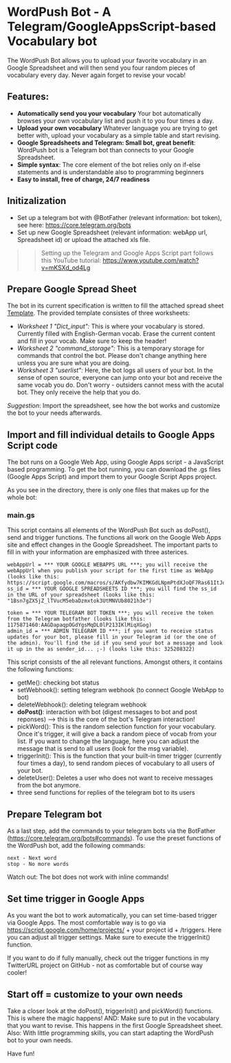 # WordPush Bot - A Telegram/GoogleAppsScript-based Vocabulary bot

The WordPush Bot allows you to upload your favorite vocabulary in an Google Spreadsheet and will then send you four random pieces of vocabulary every day. Never again forget to revise your vocab! 

## Features:
- **Automatically send you your vocabulary** Your bot automatically browses your own vocabulary list and push it to you four times a day.
- **Upload your own vocabulary** Whatever language you are trying to get better with, upload your vocabulary as a simple table and start revising.
- **Google Spreadsheets and Telegram: Small bot, great benefit**: WordPush bot is a Telegram bot than connects to your Google Spreadsheet. 
- **Simple syntax**: The core element of the bot relies only on if-else statements and is understandable also to programming beginners
- **Easy to install, free of charge, 24/7 readiness**

## Initizalization

- Set up a telegram bot with @BotFather (relevant information: bot token), see here: https://core.telegram.org/bots
- Set up new Google Spreadsheet (relevant information: webApp url, Spreadsheet id) or upload the attached xls file.

>> Setting up the Telegram and Google Apps Script part follows this YouTube tutorial: https://www.youtube.com/watch?v=mKSXd_od4Lg 

## Prepare Google Spread Sheet

The bot in its current specification is written to fill the attached spread sheet [Template](docs/WordPush.xls). The provided template consistes of three worksheets:
- *Worksheet 1 "Dict_input":* This is where your vocabulary is stored. Currently filled with English-German vocab. Erase the current content and fill in your vocab. Make sure to keep the header!
- *Worksheet 2 "command_storage":* This is a temporary storage for commands that control the bot. Please don't change anything here unless you are sure what you are doing.
- *Worksheet 3 "userlist":* Here, the bot logs all users of your bot. In the sense of open source, everyone can jump onto your bot and receive the same vocab you do. Don't worry - outsiders cannot mess with the acutal bot. They only receive the help that you do.

*Suggestion*: Import the spreadsheet, see how the bot works and customize the bot to your needs afterwards.

## Import and fill individual details to Google Apps Script code

The bot runs on a Google Web App, using Google Apps script - a JavaScript based programming. To get the bot running, you can download the .gs files (Google Apps Script) and import them to your Google Script Apps project.

As you see in the directory, there is only one files that makes up for the whole bot:

### main.gs

This script contains all elements of the WordPush Bot such as doPost(), send and trigger functions. The functions all work on the Google Web Apps site and effect changes in the Google Spreadsheet. The important parts to fill in with your information are emphasized with three asterices.

```
webAppUrl = *** YOUR GOOGLE WEBAPPS URL ***; you will receive the webAppUrl when you publish your script for the first time as WebApp (looks like this: https://script.google.com/macros/s/AKfydbw7KIMKGdLNpmPtdXJoQF7Ras61ItJq8Dztvjh9CNNXZ1EmJio/exec)
ss_id = *** YOUR GOOGLE SPREADSHEETS ID ***; you will find the ss_id in the URL of your spreadsheet (looks like this: "1Bsn7gZX5jZ_lTVucM5ebaDzmxtok3UtMNVUb8021h3e") 

token = *** YOUR TELEGRAM BOT TOKEN ***; you will receive the token from the Telegram botfather (looks like this: 1175871460:AAGDapaqpOGdYgsMqDL0lP213IKlMiqXGog)
admin_id = *** ADMIN TELEGRAM ID ***; if you want to receive status updates for your bot, please fill in your Telegram id (or the one of the admin). You'll find the id if you send your bot a message and look it up in the as sender_id... ;-) (looks like this: 325208322)
```

This script consists of the all relevant functions. Amongst others, it contains the following functions:

- getMe(): checking bot status
- setWebhook(): setting telegram webhook (to connect Google WebApp to bot)
- deleteWebhook(): deleting telegram webhook
- **doPost()**: interaction with bot (digest messages to bot and post reponses) --> this is the core of the bot's Telegram interaction!
- pickWord(): This is the random selection function for your vocabulary. Once it's trigger, it will give a back a random piece of vocab from your list. If you want to change the language, here you can adjust the message that is send to all users (look for the msg variable).
- triggerInit(): This is the function that your built-in timer trigger (currently four times a day), to send random pieces of vocabulary to all users of your bot.
- deleteUser(): Deletes a user who does not want to receive messages from the bot anymore.
- three send functions for replies of the telegram bot to its users


## Prepare Telegram bot

As a last step, add the commands to your telegram bots via the BotFather (https://core.telegram.org/bots#commands). To use the preset functions of the WordPush bot, add the following commands:

```
next - Next word
stop - No more words
```

Watch out: The bot does not work with inline commands!

## Set time trigger in Google Apps

As you want the bot to work automatically, you can set time-based trigger via Google Apps. The most comfortable way is to go via https://script.google.com/home/projects/ + your project id + /triggers. Here you can adjust all trigger settings. Make sure to execute the triggerInit() function.

If you want to do if fully manually, check out the trigger functions in my TwitterURL project on GitHub - not as comfortable but of course way cooler!

## Start off = customize to your own needs

Take a closer look at the doPost(), triggerInit() and pickWord() functions. This is where the magic happens! AND: Make sure to put in the vocabulary that you want to revise. This happens in the first Google Spreadsheet sheet. Also: With little programming skills, you can start adapting the WordPush bot to your own needs.  

Have fun!

